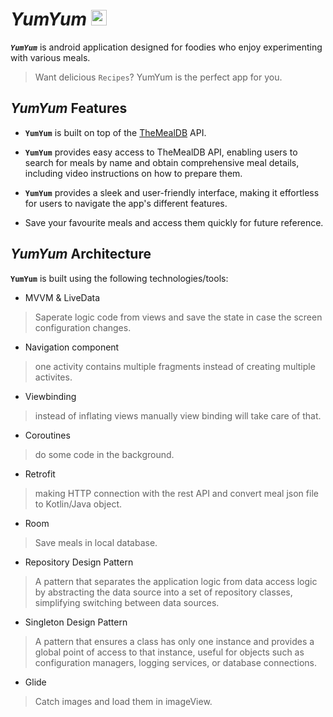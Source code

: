 # ___YumYum___  [<img src="https://raw.githubusercontent.com/FortAwesome/Font-Awesome/6.x/svgs/solid/download.svg" width="25">](URL-TO-DOWNLOAD-DIRECTORY)


___`YumYum`___ is android application designed for foodies who enjoy experimenting with various meals.

> Want delicious `Recipes`? YumYum is the perfect app for you.

## ___YumYum___ Features

* __`YumYum`__ is built on top of the [TheMealDB](https://www.themealdb.com/) API. 

* __`YumYum`__ provides easy access to TheMealDB API, enabling users to search for meals by name and obtain comprehensive meal details, including video instructions on how to prepare them.

* __`YumYum`__ provides a sleek and user-friendly interface, making it effortless for users to navigate the app's different features.

* Save your favourite meals and access them quickly for future reference.

## ___YumYum___ Architecture

__`YumYum`__ is built using the following technologies/tools:

* MVVM & LiveData
> Saperate logic code from views and save the state in case the screen configuration changes.

* Navigation component
> one activity contains multiple fragments instead of creating multiple activites.

* Viewbinding
> instead of inflating views manually view binding will take care of that.

* Coroutines
> do some code in the background.

* Retrofit
> making HTTP connection with the rest API and convert meal json file to Kotlin/Java object.

* Room 
> Save meals in local database.

* Repository Design Pattern
> A pattern that separates the application logic from data access logic by abstracting the data source into a set of repository classes, simplifying switching between data sources.

* Singleton Design Pattern
> A pattern that ensures a class has only one instance and provides a global point of access to that instance, useful for objects such as configuration managers, logging services, or database connections.

* Glide
> Catch images and load them in imageView.